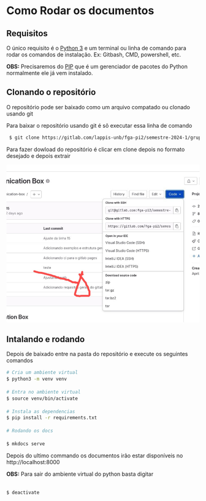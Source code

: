 # Como Rodar os documentos

## Requisitos
O único requisito é o [Python 3](https://www.python.org/downloads/) e um terminal ou linha de comando para rodar os comandos de instalação. Ex: Gitbash, CMD, powershell, etc.

**OBS:** Precisaremos do [PIP](https://pip.pypa.io/en/stable/installation/) que é um gerenciador de pacotes do Python normalmente ele já vem instalado.

## Clonando o repositório

O repositório pode ser baixado como um arquivo compatado ou clonado usando git

Para baixar o repositório usando git é sõ executar essa linha de comando

```bash
 $ git clone https://gitlab.com/lappis-unb/fga-pi2/semestre-2024-1/grupo-08/scanpoint.git
```

Para fazer dowload do repositório é clicar em clone depois no formato desejado e depois extrair

![Imagem do local do download](./docs/assets/download-section-gitlab.jpeg)


## Intalando e rodando

Depois de baixado entre na pasta do repositório e execute os seguintes comandos

```bash
# Cria um ambiente virtual
$ python3 -m venv venv

# Entra no ambiente virtual
$ source venv/bin/activate

# Instala as dependencias
$ pip install -r requirements.txt

# Rodando os docs

$ mkdocs serve

```
 Depois do ultimo commando os documentos irão estar disponíveis no http://localhost:8000

**OBS:** Para sair do ambiente virtual do python basta digitar
```bash

$ deactivate 

```